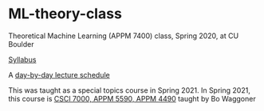 # ML-theory-class
Theoretical Machine Learning (APPM 7400) class, Spring 2020, at CU Boulder

[Syllabus](APPM7400_Spr20_TheoreticalML_syllabus.pdf)

A [day-by-day lecture schedule](Lectures.md)

This was taught as a special topics course in Spring 2021.
In Spring 2021, this course is [CSCI 7000, APPM 5590, APPM 4490](https://www.bowaggoner.com/courses/2021/learning-theory/) taught by Bo Waggoner

